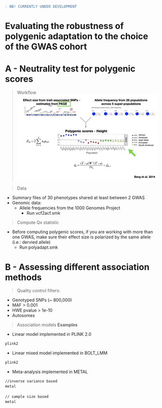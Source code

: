 ```diff
- NB! CURRENTLY UNDER DEVELOPMENT 
```

# Evaluating the robustness of polygenic adaptation to the choice of the GWAS cohort


# A - Neutrality test for polygenic scores
> Workflow 
[![INSERT YOUR GRAPHIC HERE](workflow.example.png)]()

> Data 
- Summary files of 30 phenotypes shared at least between 2 GWAS
- Genomic data: 
  - Allele frequencies from the 1000 Genomes Project
    - Run vcf2acf.smk

> Compute Qx statistic
- Before computing polygenic scores, if you are working with more than one GWAS, make sure their effect size is polarized by the same allele (i.e.: dervied allele)
  -  Run polyadapt.smk 

# B - Assessing different association methods
> Quality control filters: 

- Genotyped SNPs (~ 800,000)
- MAF > 0.001
- HWE pvalue > 1e-10
- Autosomes

> Association models
**Examples**
- Linear model implemented in PLINK 2.0
```bash 
plink2
```
- Linear mixed model implemented in BOLT_LMM
```bash 
plink2
```
- Meta-analysis implemented in METAL
```bash 
//inverse variance based
metal

// sample size based
metal
```


